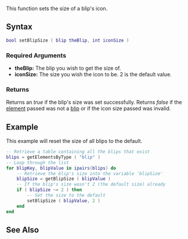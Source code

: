 This function sets the size of a blip's icon.

Syntax
------

``` lua
bool setBlipSize ( blip theBlip, int iconSize )
```

### Required Arguments

-   **theBlip:** The blip you wish to get the size of.
-   **iconSize:** The size you wish the icon to be. 2 is the default value.

### Returns

Returns an *true* if the blip's size was set successfully. Returns *false* if the [element](/element.md "wikilink") passed was not a [blip](/blip.md "wikilink") or if the icon size passed was invalid.

Example
-------

This example will reset the size of all blips to the default.

``` lua
-- Retrieve a table containing all the blips that exist
blips = getElementsByType ( "blip" )
-- Loop through the list
for blipKey, blipValue in ipairs(blips) do
    -- Retrieve the blip's size into the variable 'blipSize'
    blipSize = getBlipSize ( blipValue )
    -- If the blip's size wasn't 2 (the default size) already
    if ( blipSize ~= 2 ) then
        -- Set the size to the default
        setBlipSize ( blipValue, 2 )
    end
end
```

See Also
--------
